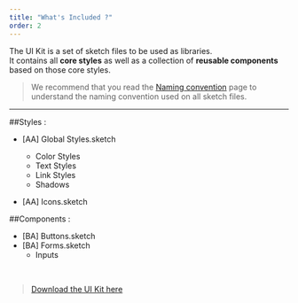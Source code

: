 ```yaml
---
title: "What's Included ?"
order: 2
---
```


The UI Kit is a set of sketch files to be used as libraries.
<br>
It contains all **core styles** as well as a collection of **reusable components** based on those core styles.

>We recommend that you read the [Naming convention](namingConvention) page to understand the naming convention used on all sketch files.


***

##Styles :
* [AA] Global Styles.sketch
  * Color Styles
  * Text Styles
  * Link Styles
  * Shadows

* [AA] Icons.sketch


##Components :
* [BA] Buttons.sketch
* [BA] Forms.sketch
  * Inputs

<br>

> [Download the UI Kit here](https://github.com/adeo/design-system--design-files/)

